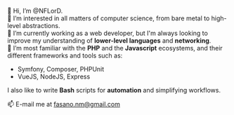 👋 Hi, I’m @NFLorD.  
👀 I’m interested in all matters of computer science, from bare metal to high-level abstractions.  
🌱 I’m currently working as a web developer, but I'm always looking to improve my understanding of **lower-level languages** and **networking**.  
💞️ I’m most familiar with the **PHP** and the **Javascript** ecosystems, and their different frameworks and tools such as: 
* Symfony, Composer, PHPUnit
* VueJS, NodeJS, Express  

I also like to write **Bash** scripts for **automation** and simplifying workflows.  
     
📫 E-mail me at fasano.nm@gmail.com

